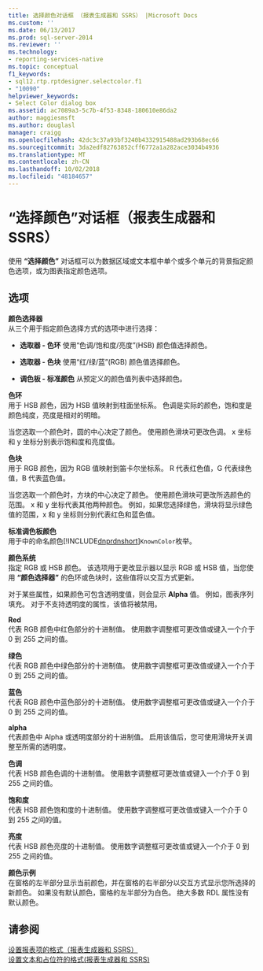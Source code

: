 ```yaml
---
title: 选择颜色对话框 （报表生成器和 SSRS） |Microsoft Docs
ms.custom: ''
ms.date: 06/13/2017
ms.prod: sql-server-2014
ms.reviewer: ''
ms.technology:
- reporting-services-native
ms.topic: conceptual
f1_keywords:
- sql12.rtp.rptdesigner.selectcolor.f1
- "10090"
helpviewer_keywords:
- Select Color dialog box
ms.assetid: ac7089a3-5c7b-4f53-8348-180610e86da2
author: maggiesmsft
ms.author: douglasl
manager: craigg
ms.openlocfilehash: 42dc3c37a93bf3240b4332915488ad293b68ec66
ms.sourcegitcommit: 3da2edf82763852cff6772a1a282ace3034b4936
ms.translationtype: MT
ms.contentlocale: zh-CN
ms.lasthandoff: 10/02/2018
ms.locfileid: "48184657"
---
```

# <a name="select-color-dialog-box-report-builder-and-ssrs"></a>“选择颜色”对话框（报表生成器和 SSRS）
  使用 **“选择颜色”** 对话框可以为数据区域或文本框中单个或多个单元的背景指定颜色选项，或为图表指定颜色选项。  
  
## <a name="options"></a>选项  
 **颜色选择器**  
 从三个用于指定颜色选择方式的选项中进行选择：  
  
-   **选取器 - 色环** 使用“色调/饱和度/亮度”(HSB) 颜色值选择颜色。  
  
-   **选取器 - 色块** 使用“红/绿/蓝”(RGB) 颜色值选择颜色。  
  
-   **调色板 - 标准颜色** 从预定义的颜色值列表中选择颜色。  
  
 **色环**  
 用于 HSB 颜色，因为 HSB 值映射到柱面坐标系。 色调是实际的颜色，饱和度是颜色纯度，亮度是相对的明暗。  
  
 当您选取一个颜色时，圆的中心决定了颜色。 使用颜色滑块可更改色调。 x 坐标和 y 坐标分别表示饱和度和亮度值。  
  
 **色块**  
 用于 RGB 颜色，因为 RGB 值映射到笛卡尔坐标系。 R 代表红色值，G 代表绿色值，B 代表蓝色值。  
  
 当您选取一个颜色时，方块的中心决定了颜色。 使用颜色滑块可更改所选颜色的范围。 x 和 y 坐标代表其他两种颜色。 例如，如果您选择绿色，滑块将显示绿色值的范围，x 和 y 坐标则分别代表红色和蓝色值。  
  
 **标准调色板颜色**  
 用于中的命名颜色[!INCLUDE[dnprdnshort](../includes/dnprdnshort-md.md)]`KnownColor`枚举。  
  
 **颜色系统**  
 指定 RGB 或 HSB 颜色。 该选项用于更改显示器以显示 RGB 或 HSB 值，当您使用 **“颜色选择器”** 的色环或色块时，这些值将以交互方式更新。  
  
 对于某些属性，如果颜色可包含透明度值，则会显示 **Alpha** 值。 例如，图表序列填充。 对于不支持透明度的属性，该值将被禁用。  
  
 **Red**  
 代表 RGB 颜色中红色部分的十进制值。 使用数字调整框可更改值或键入一个介于 0 到 255 之间的值。  
  
 **绿色**  
 代表 RGB 颜色中绿色部分的十进制值。 使用数字调整框可更改值或键入一个介于 0 到 255 之间的值。  
  
 **蓝色**  
 代表 RGB 颜色中蓝色部分的十进制值。 使用数字调整框可更改值或键入一个介于 0 到 255 之间的值。  
  
 **alpha**  
 代表颜色中 Alpha 或透明度部分的十进制值。 启用该值后，您可使用滑块开关调整至所需的透明度。  
  
 **色调**  
 代表 HSB 颜色色调的十进制值。 使用数字调整框可更改值或键入一个介于 0 到 255 之间的值。  
  
 **饱和度**  
 代表 HSB 颜色饱和度的十进制值。 使用数字调整框可更改值或键入一个介于 0 到 255 之间的值。  
  
 **亮度**  
 代表 HSB 颜色亮度的十进制值。 使用数字调整框可更改值或键入一个介于 0 到 255 之间的值。  
  
 **颜色示例**  
 在窗格的左半部分显示当前颜色，并在窗格的右半部分以交互方式显示您所选择的新颜色。 如果没有默认颜色，窗格的左半部分为白色。 绝大多数 RDL 属性没有默认颜色。  
  
## <a name="see-also"></a>请参阅  
 [设置报表项的格式（报表生成器和 SSRS）](report-design/formatting-report-items-report-builder-and-ssrs.md)   
 [设置文本和占位符的格式&#40;报表生成器和 SSRS&#41;](report-design/formatting-text-and-placeholders-report-builder-and-ssrs.md)  
  
  
